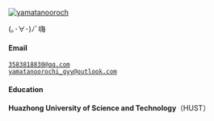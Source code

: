 [![yamatanooroch](https://img.shields.io/badge/yamatanooroch-github-blue?logo=github)](https://github.com/yamatanooroch)

(｡･∀･)ﾉﾞ嗨


#### Email  
<code>3583818830@qq.com</code>  
<code>yamatanoorochi_gyy@outlook.com</code>

#### Education  
**Huazhong University of Science and Technology**（HUST）